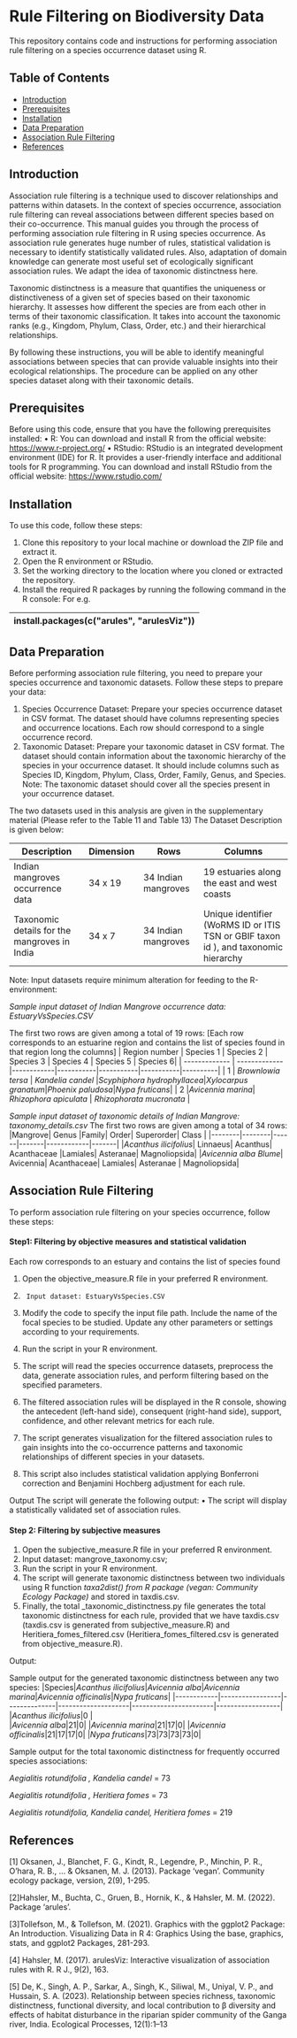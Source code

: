 # Rule Filtering on Biodiversity Data
This repository contains code and instructions for performing association rule filtering on a species occurrence dataset using R.
## Table of Contents

- [Introduction](#Introduction)
- [Prerequisites](#Prerequisites)
- [Installation](#Installation)
- [Data Preparation](#DataPreration)
- [Association Rule Filtering](#AssociationRuleFiltering)
- [References](#References)


## Introduction
Association rule filtering is a technique used to discover relationships and patterns within datasets. In the context of species occurrence, association rule filtering can reveal associations between different species based on their co-occurrence.
This manual guides you through the process of performing association rule filtering in R using species occurrence.
As association rule generates huge number of rules, statistical validation is necessary to identify statistically validated rules. Also, adaptation of domain knowledge can generate most useful set of ecologically significant association rules. We adapt the idea of taxonomic distinctness here.
  
Taxonomic distinctness is a measure that quantifies the uniqueness or distinctiveness of a given set of species based on their taxonomic hierarchy. It assesses how different the species are from each other in terms of their taxonomic classification. It takes into account the taxonomic ranks (e.g., Kingdom, Phylum, Class, Order, etc.) and their hierarchical relationships.

By following these instructions, you will be able to identify meaningful associations between species that can provide valuable insights into their ecological relationships. The procedure can be applied on any other species dataset along with their taxonomic details.

## Prerequisites

Before using this code, ensure that you have the following prerequisites installed:
•	R: You can download and install R from the official website: https://www.r-project.org/
•	RStudio: RStudio is an integrated development environment (IDE) for R. It provides a user-friendly interface and additional tools for R programming. You can download and install RStudio from the official website: https://www.rstudio.com/

## Installation

To use this code, follow these steps:
1.	Clone this repository to your local machine or download the ZIP file and extract it.
2.	Open the R environment or RStudio.
3.	Set the working directory to the location where you cloned or extracted the repository.
4.	Install the required R packages by running the following command in the R console: For e.g.

|install.packages(c("arules", "arulesViz"))|
| :- |


## Data Preparation
Before performing association rule filtering, you need to prepare your species occurrence and taxonomic datasets. Follow these steps to prepare your data:
1.	Species Occurrence Dataset: Prepare your species occurrence dataset in CSV format. The dataset should have columns representing species and occurrence locations. Each row should correspond to a single occurrence record.
2.	Taxonomic Dataset: Prepare your taxonomic dataset in CSV format. The dataset should contain information about the taxonomic hierarchy of the species in your occurrence dataset. It should include columns such as Species ID, Kingdom, Phylum, Class, Order, Family, Genus, and Species.
Note: The taxonomic dataset should cover all the species present in your occurrence dataset.

 The two datasets used in this analysis are given in the supplementary material (Please refer to the Table 11 and Table 13)
 The Dataset Description is given below: 

|Description| Dimension| Rows| Columns| 
|-----------|-------|--------|--------|
|Indian mangroves occurrence data| 34 x 19| 34 Indian mangroves | 19 estuaries along the east and west coasts|
|Taxonomic details for the mangroves in India |34 x 7| 34 Indian mangroves | Unique identifier (WoRMS ID or ITIS TSN or GBIF taxon id ), and taxonomic hierarchy|


Note: Input datasets require minimum alteration for feeding to the R-environment:

_Sample input dataset of Indian Mangrove occurrence data: EstuaryVsSpecies.CSV_

The first two rows are given among a total of 19 rows:
[Each row corresponds to an estuarine region and contains the list of species found in that region long the columns]
| Region number |  Species 1    | Species 2  | Species 3 | Species 4 | Species 5 | Species 6|
| ------------- | ------------- |------------|-----------|-----------|-----------|----------|
| 1  | _Brownlowia tersa_  |  _Kandelia candel_  |_Scyphiphora hydrophyllacea_|_Xylocarpus granatum_|_Phoenix paludosa_|_Nypa fruticans_|
| 2 |_Avicennia marina_|	_Rhizophora apiculata_ |	_Rhizophorata mucronata_ |             


_Sample input dataset of taxonomic details of Indian Mangrove: taxonomy_details.csv_
The first two rows are given among a total of 34 rows:
|Mangrove|	Genus	|Family|	Order|	Superorder|	Class	|
|--------|--------|------|-------|------------|-------|
|_Acanthus ilicifolius_| Linnaeus|	Acanthus|	Acanthaceae	|Lamiales|	Asteranae| 	Magnoliopsida|
|_Avicennia alba Blume_|	Avicennia|	Acanthaceae|	Lamiales|	Asteranae |	Magnoliopsida|




## Association Rule Filtering

To perform association rule filtering on your species occurrence, follow these steps:

#### Step1: Filtering by objective measures and statistical validation
Each row corresponds to an estuary and contains the list of species found
1.	Open the objective_measure.R  file in your preferred R environment.
2.		Input dataset: EstuaryVsSpecies.CSV 
3.	Modify the code to specify the input file path. Include the name of the focal species to be studied. Update any other parameters or settings according to your requirements.
4.	Run the script in your R environment.
5.	The script will read the species occurrence datasets, preprocess the data, generate association rules, and perform filtering based on the specified parameters.

6.	The filtered association rules will be displayed in the R console, showing the antecedent (left-hand side), consequent (right-hand side), support, confidence, and other relevant metrics for each rule.

7.	The script generates visualization for the filtered association rules to gain insights into the co-occurrence patterns and taxonomic relationships of different species in your datasets.

8. This script also includes statistical validation applying Bonferroni correction and Benjamini Hochberg adjustment for each rule.


  Output
The script will generate the following output:
• The script will display a statistically validated set of association rules.


#### Step 2: Filtering by subjective measures

1.	Open the subjective_measure.R  file in your preferred R environment.
2.	Input dataset: mangrove_taxonomy.csv;
3.	Run the script in your R environment.
4.	The script will generate taxonomic distinctness between two individuals using R function _taxa2dist() from R package (vegan: Community Ecology Package)_ and stored in  taxdis.csv.
5.	Finally, the total _taxonomic_distinctness.py file generates the total taxonomic distinctness for each rule, provided that we have taxdis.csv (taxdis.csv is generated from subjective_measure.R) and Heritiera_fomes_filtered.csv (Heritiera_fomes_filtered.csv is generated from objective_measure.R). 

Output: 

Sample output for the generated taxonomic distinctness between any two species:
 |Species|_Acanthus ilicifolius_|_Avicennia alba_|_Avicennia marina_|_Avicennia officinalis_|_Nypa fruticans_|
|------------|-----------------|--------------|--------------------|-----------------------|------------------|
|_Acanthus ilicifolius_|0 |	     
|_Avicennia alba_|21|0|
|_Avicennia marina_|21|17|0|
|_Avicennia officinalis_|21|17|17|0|
|_Nypa fruticans_|73|73|73|73|0|

 Sample output for the total taxonomic distinctness for frequently occurred species associations:
 
_Aegialitis rotundifolia , Kandelia candel_  = 73

 _Aegialitis rotundifolia ,  Heritiera fomes_ = 73
 
_Aegialitis rotundifolia, Kandelia candel, Heritiera fomes_ = 219
 


## References

[1] Oksanen, J., Blanchet, F. G., Kindt, R., Legendre, P., Minchin, P. R., O’hara, R. B., ... & Oksanen, M. J. (2013). Package ‘vegan’. Community ecology package, version, 2(9), 1-295.

[2]Hahsler, M., Buchta, C., Gruen, B., Hornik, K., & Hahsler, M. M. (2022). Package ‘arules’.

[3]Tollefson, M., & Tollefson, M. (2021). Graphics with the ggplot2 Package: An Introduction. Visualizing Data in R 4: Graphics Using the base, graphics, stats, and ggplot2 Packages, 281-293.

[4] Hahsler, M. (2017). arulesViz: Interactive visualization of association rules with R. R J., 9(2), 163.

[5] De, K., Singh, A. P., Sarkar, A., Singh, K., Siliwal, M., Uniyal, V. P., and Hussain, S. A. (2023). Relationship between species richness, taxonomic distinctness, functional diversity, and local contribution to β diversity and effects of habitat disturbance in the riparian spider community of the Ganga river, India. Ecological Processes, 12(1):1–13


